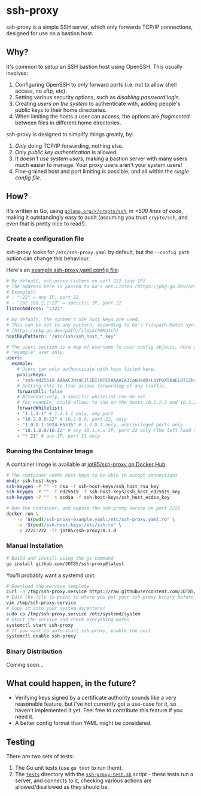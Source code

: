 # ssh-proxy

ssh-proxy is a simple SSH server, which only forwards TCP/IP connections, designed for use on a
bastion host.

## Why?

It's common to setup an SSH bastion host using OpenSSH. This usually involves:

1. Configuring OpenSSH to *only* forward ports (i.e. not to allow shell access, no sftp, etc).
2. Setting various security options, such as *disabling password login*.
3. Creating *users on the system* to authenticate with, adding people's public keys to their home
   directories.
4. When limiting the hosts a user can access, the options are *fragmented* between files in
   different home directories.

ssh-proxy is designed to simplify things greatly, by:

1. *Only* doing TCP/IP forwarding, nothing else.
2. Only *public key authentication* is allowed.
3. It *doesn't use system users*, making a bastion server with many users much easier to manage.
   Your proxy users aren't your system users!
4. Fine-grained host and port limiting is possible, and all within the *single config file*.

## How?

It's written in Go, using [`golang.org/x/crypto/ssh`](https://pkg.go.dev/golang.org/x/crypto/ssh),
in *<500 lines of code*, making it outstandingly easy to audit (assuming you trust `crypto/ssh`, and
even that is pretty nice to read!).

### Create a configuration file

ssh-proxy looks for `/etc/ssh-proxy.yaml` by default, but the `--config path` option can change this
behaviour.

Here's an [example ssh-proxy.yaml config file](./ssh-proxy-example.yaml):

```yaml
# By default, ssh-proxy listens on port 222 (any IP)
# The address here is passed to Go's net.Listen (https://pkg.go.dev/net#Listen)
# Examples:
# - ":22" = any IP, port 22
# - "192.168.2.1:22" = specific IP, port 22
listenAddress: ":222"

# By default, the system's SSH host keys are used.
# This can be set to any pattern, according to Go's filepath.Match syntax
# (https://pkg.go.dev/path/filepath#Match)
hostKeyPattern: "/etc/ssh/ssh_host_*_key"

# The users section is a map of username to user config objects, here we have a config for the
# "example" user only.
users:
  example:
    # Users can only authenticate with keys listed here.
    publicKeys:
    - "ssh-ed25519 AAAAC3NzaC1lZDI1NTE5AAAAIA3Cq6HadD+LbYPwXlKaEL8T12bxTgj/nxI7OTAuZRzz example@example-pc"
    # Setting this to true allows forwarding of any traffic.
    forwardAll: false
    # Alternatively, a specific whitelist can be set.
    # For example, could allow: to SSH on the hosts 10.1.2.3 and 10.3.2.1
    forwardWhitelist:
    - "1.1.1.1" # 1.1.1.1 only, any port
    - "10.2.0.0:22" # 10.2.0.0, port 22, only
    - "1.0.0.1:1024-65535" # 1.0.0.1 only, unprivileged ports only
    - "10.1.0.0/16:22" # any 10.1.x.x IP, port 22 only (the left hand side is CIDR notation)
    - "*:21" # any IP, port 21 only 
```

### Running the Container Image

A container image is available at [jot85/ssh-proxy on Docker
Hub](https://hub.docker.com/repository/docker/jot85/ssh-proxy/)

```bash
# The container needs host keys to be able to accept connections
mkdir ssh-host-keys
ssh-keygen -P "" -t rsa -f ssh-host-keys/ssh_host_rsa_key
ssh-keygen -P "" -t ed25519 -f ssh-host-keys/ssh_host_ed25519_key
ssh-keygen -P "" -t ecdsa -f ssh-host-keys/ssh_host_ecdsa_key

# Run the container, and expose the ssh-proxy servce on port 2222
docker run \
    -v "$(pwd)/ssh-proxy-example.yaml:/etc/ssh-proxy.yaml:ro" \
    -v "$(pwd)/ssh-host-keys:/etc/ssh:ro" \
    -p 2222:222 -it jot85/ssh-proxy:0.1.0
```

### Manual Installation

```bash
# Build and install using the go command
go install github.com/JOT85/ssh-proxy@latest
```

You'll probably want a systemd unit:

```bash
# Download the service template
curl -o /tmp/ssh-proxy.service https://raw.githubusercontent.com/JOT85/ssh-proxy/main/ssh-proxy.service
# Edit the file to point to where you put your ssh-proxy binary before
vim /tmp/ssh-proxy.service
# Copy it into your system directory!
sudo cp /tmp/ssh-proxy.service /etc/systemd/system
# Start the service and check everything works
systemctl start ssh-proxy
# If you want to auto-start ssh-proxy, enable the unit
systemctl enable ssh-proxy
```

### Binary Distribution

Coming soon...

## What could happen, in the future?

- Verifying keys signed by a certificate authority sounds like a very reasonable feature, but I've
  not currently got a use-case for it, so haven't implemented it yet. Feel free to contribute this
  feature if you need it.
- A better config format than YAML might be considered.

## Testing

There are two sets of tests:

1. The Go unit tests (use `go test` to run them).
2. The [`tests`](./tests) directory with the [`ssh-proxy-test.sh`](./tests/ssh-proxy-test.sh)
   script - these tests run a server, and connects to it, checking various actions are
   allowed/disallowed as they should be.
